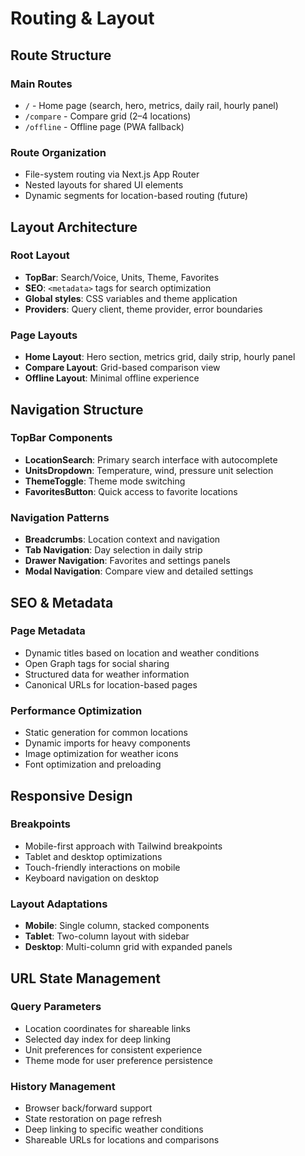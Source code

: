 # Routing & Layout

## Route Structure

### Main Routes
* `/` - Home page (search, hero, metrics, daily rail, hourly panel)
* `/compare` - Compare grid (2–4 locations)
* `/offline` - Offline page (PWA fallback)

### Route Organization
- File-system routing via Next.js App Router
- Nested layouts for shared UI elements
- Dynamic segments for location-based routing (future)

## Layout Architecture

### Root Layout
- **TopBar**: Search/Voice, Units, Theme, Favorites
- **SEO**: `<metadata>` tags for search optimization
- **Global styles**: CSS variables and theme application
- **Providers**: Query client, theme provider, error boundaries

### Page Layouts
- **Home Layout**: Hero section, metrics grid, daily strip, hourly panel
- **Compare Layout**: Grid-based comparison view
- **Offline Layout**: Minimal offline experience

## Navigation Structure

### TopBar Components
- **LocationSearch**: Primary search interface with autocomplete
- **UnitsDropdown**: Temperature, wind, pressure unit selection
- **ThemeToggle**: Theme mode switching
- **FavoritesButton**: Quick access to favorite locations

### Navigation Patterns
- **Breadcrumbs**: Location context and navigation
- **Tab Navigation**: Day selection in daily strip
- **Drawer Navigation**: Favorites and settings panels
- **Modal Navigation**: Compare view and detailed settings

## SEO & Metadata

### Page Metadata
- Dynamic titles based on location and weather conditions
- Open Graph tags for social sharing
- Structured data for weather information
- Canonical URLs for location-based pages

### Performance Optimization
- Static generation for common locations
- Dynamic imports for heavy components
- Image optimization for weather icons
- Font optimization and preloading

## Responsive Design

### Breakpoints
- Mobile-first approach with Tailwind breakpoints
- Tablet and desktop optimizations
- Touch-friendly interactions on mobile
- Keyboard navigation on desktop

### Layout Adaptations
- **Mobile**: Single column, stacked components
- **Tablet**: Two-column layout with sidebar
- **Desktop**: Multi-column grid with expanded panels

## URL State Management

### Query Parameters
- Location coordinates for shareable links
- Selected day index for deep linking
- Unit preferences for consistent experience
- Theme mode for user preference persistence

### History Management
- Browser back/forward support
- State restoration on page refresh
- Deep linking to specific weather conditions
- Shareable URLs for locations and comparisons
